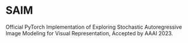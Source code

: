 # SAIM
Official PyTorch Implementation of Exploring Stochastic Autoregressive Image Modeling for Visual Representation, Accepted by AAAI 2023.
